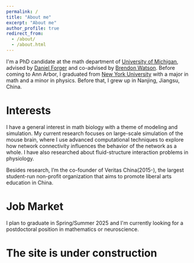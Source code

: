 ```yaml
---
permalink: /
title: "About me"
excerpt: "About me"
author_profile: true
redirect_from: 
  - /about/
  - /about.html
---
```


I'm a PhD candidate at the math department of [University of Michigan](https://lsa.umich.edu/math/graduates/GraduateStudentHandbook/applied-and-interdisciplinary-mathematics--aim-.html), advised by [Daniel Forger](https://websites.umich.edu/~forger/) and co-advised by [Brendon Watson](https://sites.google.com/view/watsonlab/home). Before coming to Ann Arbor, I graduated from [New York University](https://math.nyu.edu/dynamic/) with a major in math and a minor in physics. Before that, I grew up in Nanjing, Jiangsu, China. 

Interests
======
I have a general interest in math biology with a theme of modeling and simulation. My current research focuses on large-scale simulation of the mouse brain, where I use advanced computational techniques to explore how network connectivity influences the behavior of the network as a whole. I have also researched about fluid-structure interaction problems in physiology. 

Besides research, I’m the co-founder of Veritas China(2015-), the largest student-run non-profit organization that aims to promote liberal arts education in China.

Job Market
======
I plan to graduate in Spring/Summer 2025 and I'm currently looking for a postdoctoral position in mathematics or neuroscience.

The site is under construction
======

